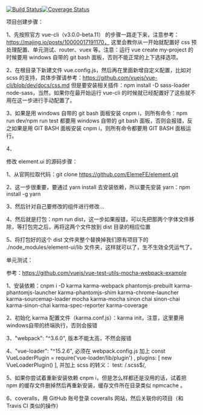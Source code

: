 [![Build Status](https://travis-ci.org/aphy358/crazy-rabbit-one.svg?branch=master)](https://travis-ci.org/aphy358/crazy-rabbit-one)[![Coverage Status](https://coveralls.io/repos/github/aphy358/crazy-rabbit-one/badge.svg)](https://coveralls.io/github/aphy358/crazy-rabbit-one)


项目创建步骤：

1、先按照官方 vue-cli（v3.0.0-beta.11） 的步骤一路走下来，注意参考：https://majing.io/posts/10000017191170， 这里会教你从一开始就配置好 css 预处理配置、单元测试、router、vuex 等。注意：运行 vue create my-project 的时候要用 windows 自带的 git bash 面板，否则不能正常的上下选择选项。

2、在根目录下新建文件 vue.config.js，然后再在里面新增自定义配置，比如对 scss 的支持，具体步骤请参考：https://github.com/vuejs/vue-cli/blob/dev/docs/css.md
但是要安装相关插件：npm install -D sass-loader node-sass，当然，如果你在最开始运行 vue-cli 的时候就已经配置好了这些就不用在这一步进行手动配置了。

3、如果是用 windows 自带的 git bash 面板安装 cnpm i，则所有命令：npm run dev/npm run test 都要用 windows 自带的 git bash 面板，否则会报错，反之如果是用 GIT BASH 面板安装 cnpm i，则所有命令都要用 GIT BASH 面板运行。

4、



修改 element.ui 的源码步骤：

1、从官网拉取代码：git clone https://github.com/ElemeFE/element.git

2、这一步很重要，要通过 yarn install 去安装依赖，所以要先安装 yarn：npm install -g yarn

3、然后针对自己要修改的组件进行修改...

4、然后就是打包：npm run dist，这一步如果报错，可以先把那两个字体文件移除，等打包完之后，再将这两个文件放到 dist 目录的相应位置

5、将打包好的这个 dist 文件夹整个替换掉我们原有项目下的 ./node_modules/element-ui/lib 文件夹，这样就可以了，生不生效全凭运气了。



单元测试：

参考：https://github.com/vuejs/vue-test-utils-mocha-webpack-example

1、安装依赖：cnpm i -D karma karma-webpack phantomjs-prebuilt karma-phantomjs-launcher karma-phantomjs-shim karma-chrome-launcher karma-sourcemap-loader mocha karma-mocha sinon chai sinon-chai karma-sinon-chai karma-spec-reporter karma-coverage

2、初始化 karma 配置文件（karma.conf.js）：karma init，注意，这里要用 windows自带的终端执行，否则会报错

3、"webpack": "^3.6.0", 版本不能太高，不然会报错

4、"vue-loader": "^15.2.6", 必须在 webpack.config.js 加上 const VueLoaderPlugin = require('vue-loader/lib/plugin') ,
    plugins: [  new VueLoaderPlugin()  ], 并加上 scss 的转义： test: /\.scss$/,

5、如果你尝试着重新安装依赖 cnpm i，但是怎么样都还是没用的话，试着把 npm 的缓存文件删掉然后再重新安装，缓存文件所在目录类似 npmcache 。

6、coveralls，用 GitHub 账号登录 coveralls 网站，然后关联你的项目（和 Travis CI 类似的操作）


